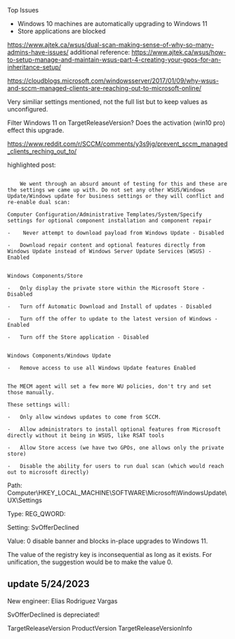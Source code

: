 
Top Issues

- Windows 10 machines are automatically upgrading to Windows 11
- Store applications are blocked


https://www.ajtek.ca/wsus/dual-scan-making-sense-of-why-so-many-admins-have-issues/
	additional reference:
	https://www.ajtek.ca/wsus/how-to-setup-manage-and-maintain-wsus-part-4-creating-your-gpos-for-an-inheritance-setup/

https://cloudblogs.microsoft.com/windowsserver/2017/01/09/why-wsus-and-sccm-managed-clients-are-reaching-out-to-microsoft-online/

Very similiar settings mentioned, not the full list but to keep values as unconfigured.


Filter Windows 11 on TargetReleaseVersion?
Does the activation (win10 pro) effect this upgrade.

https://www.reddit.com/r/SCCM/comments/y3s9jg/prevent_sccm_managed_clients_reching_out_to/

highlighted post:
```

	We went through an absurd amount of testing for this and these are the settings we came up with. Do not set any other WSUS/Windows Update/Windows update for business settings or they will conflict and re-enable dual scan:

Computer Configuration/Administrative Templates/System/Specify settings for optional component installation and component repair

-   ​ Never attempt to download payload from Windows Update - Disabled
    
-   Download repair content and optional features directly from Windows Update instead of Windows Server Update Services (WSUS) - Enabled
    

Windows Components/Store

-   Only display the private store within the Microsoft Store - Disabled
    
-   Turn off Automatic Download and Install of updates - Disabled
    
-   Turn off the offer to update to the latest version of Windows - Enabled
    
-   Turn off the Store application - Disabled
    

Windows Components/Windows Update

-   Remove access to use all Windows Update features Enabled
    

The MECM agent will set a few more WU policies, don't try and set those manually.

These settings will:

-   Only allow windows updates to come from SCCM.
    
-   Allow administrators to install optional features from Microsoft directly without it being in WSUS, like RSAT tools
    
-   Allow Store access (we have two GPOs, one allows only the private store)
    
-   Disable the ability for users to run dual scan (which would reach out to microsoft directly)
```




Path: Computer\HKEY_LOCAL_MACHINE\SOFTWARE\Microsoft\WindowsUpdate\UX\Settings

Type: REG_QWORD:

Setting: SvOfferDeclined

Value: 0 disable banner and blocks in-place upgrades to Windows 11.

The value of the registry key is inconsequential as long as it exists. For unification, the suggestion would be to make the value 0.


## update 5/24/2023

New engineer:
Elias Rodriguez Vargas

SvOfferDeclined is depreciated!




TargetReleaseVersion
ProductVersion
TargetReleaseVersionInfo